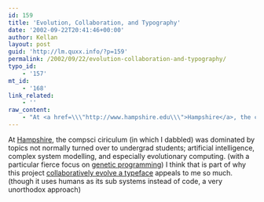 ```yaml
---
id: 159
title: 'Evolution, Collaboration, and Typography'
date: '2002-09-22T20:41:46+00:00'
author: Kellan
layout: post
guid: 'http://lm.quxx.info/?p=159'
permalink: /2002/09/22/evolution-collaboration-and-typography/
typo_id:
    - '157'
mt_id:
    - '168'
link_related:
    - ''
raw_content:
    - "At <a href=\\\"http://www.hampshire.edu\\\">Hampshire</a>, the compsci ciriculum (in which I dabbled) was dominated by topics not normally turned over to undergrad students;  artificial intelligence, complex system modelling, and especially evolutionary computing. (with a particular fierce focus on \r\n<a href=\\\"http://www.genetic-programming.org/\\\">genetic programming</a>)  I think that is part of why this project <a href=\\\"http://typophile.com/cgibin/smaller.cgi\\\">collaboratively evolve a typeface</a> appeals to me so much. (though it uses humans as its sub systems instead of code, a very unorthodox approach)"
---
```


At [Hampshire](http://www.hampshire.edu), the compsci ciriculum (in which I dabbled) was dominated by topics not normally turned over to undergrad students; artificial intelligence, complex system modelling, and especially evolutionary computing. (with a particular fierce focus on [genetic programming](http://www.genetic-programming.org/)) I think that is part of why this project [collaboratively evolve a typeface](http://typophile.com/cgibin/smaller.cgi) appeals to me so much. (though it uses humans as its sub systems instead of code, a very unorthodox approach)